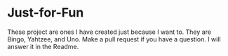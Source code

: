# Just-for-Fun

These project are ones I have created just because I want to. They are Bingo, Yahtzee, and Uno. Make a pull request if you have a question. I will answer it in the Readme.
